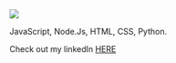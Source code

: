 <img src = "https://media.giphy.com/media/XB96eCP2JbTFqZwwI7/giphy.gif"/>
<p>JavaScript, Node.Js, HTML, CSS, Python.<p/>

Check out my linkedIn [HERE](https://www.linkedin.com/in/carlos-turcios-b5051055)


<!--
**CarlosETurcios/CarlosETurcios** is a ✨ _special_ ✨ repository because its `README.md` (this file) appears on your GitHub profile.

Here are some ideas to get you started:

- 🔭 I’m currently working on ...
- 🌱 I’m currently learning ...
- 👯 I’m looking to collaborate on ...
- 🤔 I’m looking for help with ...
- 💬 Ask me about ...
- 📫 How to reach me: ...
- 😄 Pronouns: ...
- ⚡ Fun fact: ...
-->
